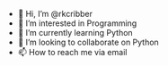 - 👋 Hi, I’m @rkcribber
- 👀 I’m interested in Programming
- 🌱 I’m currently learning Python
- 💞️ I’m looking to collaborate on Python
- 📫 How to reach me via email

<!---
rkcribber/rkcribber is a ✨ special ✨ repository because its `README.md` (this file) appears on your GitHub profile.
You can click the Preview link to take a look at your changes.
--->
